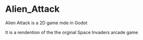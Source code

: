 # Alien_Attack
Alien Attack is a 2D game mde in Godot

It is a rendention of the the orginal Space Invaders arcade game
